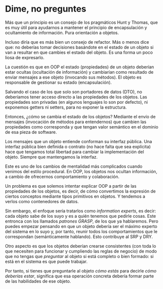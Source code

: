 # Dime, no preguntes

Más que un principio es un consejo de los pragmáticos Hunt y Thomas, que es muy útil para ayudarnos a mantener el principio de encapsulación y ocultamiento de información. Pura orientación a objetos.

Incluso diría que es más bien un consejo de refactor. Más o menos dice que: no deberías tomar decisiones basándote en el estado de un objeto si van a resultar en que cambies el estado del objeto. Es una forma un poco liosa de expresarlo.

La cuestión es que en OOP el estado (propiedades) de un objeto deberían estar ocultas (ocultación de información) y cambiarían como resultado de enviar mensajes a ese objeto (invocando sus métodos). El objeto es responsable de gestionar su estado (encapsulación).

Salvando el caso de los que solo son portadores de datos (DTO), no deberíamos tener acceso directo a las propiedades de los objetos. Las propiedades son privadas (en algunos lenguajes lo son por defecto), ni exponemos getters ni setters, para no exponer la estructura.

Entonces, ¿cómo se cambia el estado de los objetos? Mediante el envío de mensajes (invocación de métodos para entendernos) que cambien las propiedades como corresponda y que tengan valor semántico en el dominio de esa pieza de software.

Los mensajes que un objeto entiende conforman su interfaz pública. Una interfaz pública bien definida o contrato (no hace falta que sea explícita) hace que tengamos total libertad para cambiar la implementación del objeto. Siempre que mantengamos la interfaz.

Este es uno de los cambios de mentalidad más complicados cuando venimos del estilo procedural. En OOP, los objetos nos ocultan información, a cambio de ofrecernos comportamiento y colaboración.

Un problema es que solemos intentar explicar OOP a partir de las propiedades de los objetos, es decir, de cómo convertimos la expresión de ciertos conceptos mediante tipos primitivos en objetos. Y tendemos a verlos como contenedores de datos.

Sin embargo, el enfoque sería tratarlos como _information experts_, es decir: cada objeto sabe de los suyo y es a quién tenemos que pedirle cosas. Este entronca con los llamados _patrones GRASP_, de los que ya hablaremos. Pero puedes empezar pensando en que un objeto debería ser el máximo experto del sistema en lo suyo y, por tanto, reunir todos los comportamientos que le correspondan (semánticamente hablando). Esto contribuye al SRP y DRY.

Otro aspecto es que los objetos deberían crearse consistentes (con toda lo que necesiten para funcionar y cumpliendo las reglas de negocio) de modo que no tengas que _preguntar_ al objeto si está completo o bien formado: si está en el sistema es que puede trabajar.

Por tanto, si tienes que preguntarle al objeto _cómo estás_ para decirle _cómo deberías estar_, significa que esa operación concreta debería formar parte de las habilidades de ese objeto.